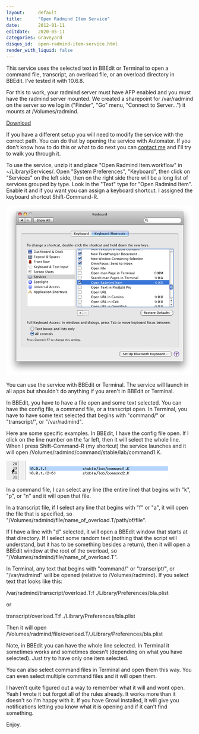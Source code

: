 ```yaml
---
layout:     default
title:      "Open Radmind Item Service"
date:       2012-01-11
editdate:   2020-05-11
categories: Graveyard
disqus_id:  open-radmind-item-service.html
render_with_liquid: false
---
```


This service uses the selected text in BBEdit or Terminal to open a command file, transcript, an overload file, or an overload directory in BBEdit.  I've tested it with 10.6.8.

For this to work, your radmind server must have AFP enabled and you must have the radmind server mounted.  We created a sharepoint for /var/radmind on the server so we log in ("Finder", "Go" menu, "Connect to Server...") it mounts at /Volumes/radmind.

[Download](../blog/Open%20Radmind%20Item.zip)

If you have a different setup you will need to modify the service with the correct path.  You can do that by opening the service with Automator.  If you don't know how to do this or what to do next you can [contact me](http://www.magnusviri.com/contact.html) and I'll try to walk you through it.

To use the service, unzip it and place "Open Radmind Item.workflow" in ~/Library/Services/.  Open "System Preferences", "Keyboard", then click on "Services" on the left side, then on the right side there will be a long list of services grouped by type.  Look in the "Text" type for "Open Radmind Item".  Enable it and if you want you can assign a keyboard shortcut.  I assigned the keyboard shortcut Shift-Command-R.

<img class="full" src="../blog/20120111_open_radmind_item/system_prefs.png" alt="System Preferences" title="" />

You can use the service with BBEdit or Terminal.  The service will launch in all apps but shouldn't do anything if you aren't in BBEdit or Terminal.

In BBEdit, you have to have a file open and some text selected.  You can have the config file, a command file, or a transcript open.  In Terminal, you have to have some text selected that begins with "command/" or "transcript/", or "/var/radmind".

Here are some specific examples.  In BBEdit, I have the config file open.  If I click on the line number on the far left, then it will select the whole line.  When I press Shift-Command-R (my shortcut) the service launches and it will open /Volumes/radmind/command/stable/lab/command1.K.

![Config file](../blog/20120111_open_radmind_item/bbedit_config.png)

In a command file, I can select any line (the entire line) that begins with "k", "p", or "n" and it will open that file.

In a transcript file, if I select any line that begins with "f" or "a", it will open the file that is specified, so "/Volumes/radmind/file/name_of_overload.T/path/of/file".

If I have a line with "d" selected, it will open a BBEdit window that starts at that directory.  If I select some random text (nothing that the script will understand, but it has to be something besides a return), then it will open a BBEdit window at the root of the overload, so "/Volumes/radmind/file/name_of_overload.T".

In Terminal, any text that begins with "command/" or "transcript/", or "/var/radmind" will be opened (relative to /Volumes/radmind).  If you select text that looks like this:

/var/radmind/transcript/overload.T:f ./Library/Preferences/bla.plist

or

transcript/overload.T:f ./Library/Preferences/bla.plist

Then it will open /Volumes/radmind/file/overload.T/./Library/Preferences/bla.plist

Note, in BBEdit you can have the whole line selected.  In Terminal it sometimes works and sometimes doesn't (depending on what you have selected).  Just try to have only one item selected.

You can also select command files in Terminal and open them this way.  You can even select multiple command files and it will open them.

I haven't quite figured out a way to remember what it will and wont open.  Yeah I wrote it but forgot all of the rules already.  It works more than it doesn't so I'm happy with it.  If you have Growl installed, it will give you notifications letting you know what it is opening and if it can't find something.

Enjoy.
